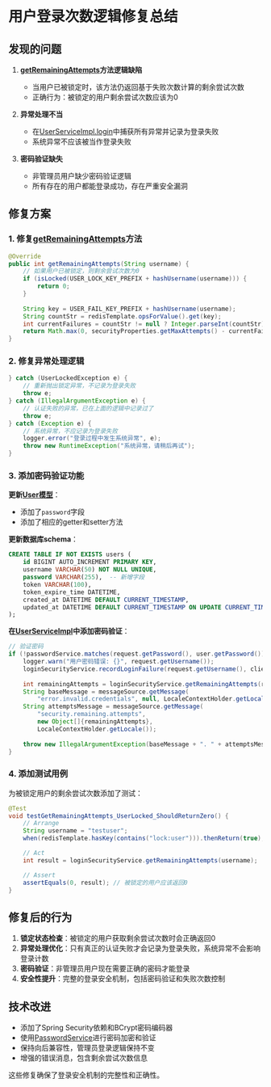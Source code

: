 # 用户登录次数逻辑修复总结

## 发现的问题

1. **[getRemainingAttempts](file:///Users/luxwxin/myspace/workspace/online-store/src/main/java/com/example/onlinestore/service/impl/LoginSecurityServiceImpl.java#L77-L83)方法逻辑缺陷**
   - 当用户已被锁定时，该方法仍返回基于失败次数计算的剩余尝试次数
   - 正确行为：被锁定的用户剩余尝试次数应该为0

2. **异常处理不当**
   - 在[UserServiceImpl.login](file:///Users/luxwxin/myspace/workspace/online-store/src/main/java/com/example/onlinestore/service/impl/UserServiceImpl.java#L66-L142)中捕获所有异常并记录为登录失败
   - 系统异常不应该被当作登录失败

3. **密码验证缺失**
   - 非管理员用户缺少密码验证逻辑
   - 所有存在的用户都能登录成功，存在严重安全漏洞

## 修复方案

### 1. 修复[getRemainingAttempts](file:///Users/luxwxin/myspace/workspace/online-store/src/main/java/com/example/onlinestore/service/impl/LoginSecurityServiceImpl.java#L77-L83)方法

```java
@Override
public int getRemainingAttempts(String username) {
    // 如果用户已被锁定，则剩余尝试次数为0
    if (isLocked(USER_LOCK_KEY_PREFIX + hashUsername(username))) {
        return 0;
    }
    
    String key = USER_FAIL_KEY_PREFIX + hashUsername(username);
    String countStr = redisTemplate.opsForValue().get(key);
    int currentFailures = countStr != null ? Integer.parseInt(countStr) : 0;
    return Math.max(0, securityProperties.getMaxAttempts() - currentFailures);
}
```

### 2. 修复异常处理逻辑

```java
} catch (UserLockedException e) {
    // 重新抛出锁定异常，不记录为登录失败
    throw e;
} catch (IllegalArgumentException e) {
    // 认证失败的异常，已在上面的逻辑中记录过了
    throw e;
} catch (Exception e) {
    // 系统异常，不应记录为登录失败
    logger.error("登录过程中发生系统异常", e);
    throw new RuntimeException("系统异常，请稍后再试");
}
```

### 3. 添加密码验证功能

**更新[User模型](file:///Users/luxwxin/myspace/workspace/online-store/src/main/java/com/example/onlinestore/model/User.java)**：
- 添加了`password`字段
- 添加了相应的getter和setter方法

**更新数据库schema**：
```sql
CREATE TABLE IF NOT EXISTS users (
    id BIGINT AUTO_INCREMENT PRIMARY KEY,
    username VARCHAR(50) NOT NULL UNIQUE,
    password VARCHAR(255),  -- 新增字段
    token VARCHAR(100),
    token_expire_time DATETIME,
    created_at DATETIME DEFAULT CURRENT_TIMESTAMP,
    updated_at DATETIME DEFAULT CURRENT_TIMESTAMP ON UPDATE CURRENT_TIMESTAMP
);
```

**在[UserServiceImpl](file:///Users/luxwxin/myspace/workspace/online-store/src/main/java/com/example/onlinestore/service/impl/UserServiceImpl.java)中添加密码验证**：
```java
// 验证密码
if (!passwordService.matches(request.getPassword(), user.getPassword())) {
    logger.warn("用户密码错误: {}", request.getUsername());
    loginSecurityService.recordLoginFailure(request.getUsername(), clientIp);
    
    int remainingAttempts = loginSecurityService.getRemainingAttempts(request.getUsername());
    String baseMessage = messageSource.getMessage(
        "error.invalid.credentials", null, LocaleContextHolder.getLocale());
    String attemptsMessage = messageSource.getMessage(
        "security.remaining.attempts", 
        new Object[]{remainingAttempts}, 
        LocaleContextHolder.getLocale());
    
    throw new IllegalArgumentException(baseMessage + ". " + attemptsMessage);
}
```

### 4. 添加测试用例

为被锁定用户的剩余尝试次数添加了测试：
```java
@Test
void testGetRemainingAttempts_UserLocked_ShouldReturnZero() {
    // Arrange
    String username = "testuser";
    when(redisTemplate.hasKey(contains("lock:user"))).thenReturn(true);

    // Act
    int result = loginSecurityService.getRemainingAttempts(username);

    // Assert
    assertEquals(0, result); // 被锁定的用户应该返回0
}
```

## 修复后的行为

1. **锁定状态检查**：被锁定的用户获取剩余尝试次数时会正确返回0
2. **异常处理优化**：只有真正的认证失败才会记录为登录失败，系统异常不会影响登录计数
3. **密码验证**：非管理员用户现在需要正确的密码才能登录
4. **安全性提升**：完整的登录安全机制，包括密码验证和失败次数控制

## 技术改进

- 添加了Spring Security依赖和BCrypt密码编码器
- 使用[PasswordService](file:///Users/luxwxin/myspace/workspace/online-store/src/main/java/com/example/onlinestore/service/PasswordService.java)进行密码加密和验证
- 保持向后兼容性，管理员登录逻辑保持不变
- 增强的错误消息，包含剩余尝试次数信息

这些修复确保了登录安全机制的完整性和正确性。